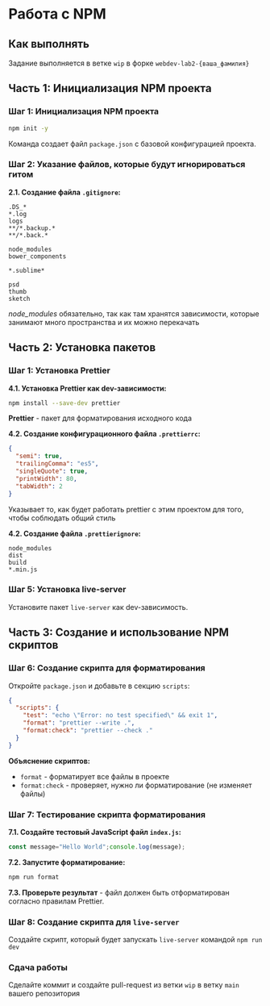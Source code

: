 # Работа с NPM

## Как выполнять

Задание выполняется в ветке `wip` в форке `webdev-lab2-{ваша_фамилия}`

## Часть 1: Инициализация NPM проекта

### Шаг 1: Инициализация NPM проекта
```bash
npm init -y
```

Команда создает файл `package.json` с базовой конфигурацией проекта.

### Шаг 2: Указание файлов, которые будут игнорироваться гитом

**2.1. Создание файла `.gitignore`:**

```
.DS_*
*.log
logs
**/*.backup.*
**/*.back.*

node_modules
bower_components

*.sublime*

psd
thumb
sketch
```

_node\_modules_ обязательно, так как там хранятся зависимости, которые занимают много пространства и их можно перекачать

## Часть 2: Установка пакетов

### Шаг 1: Установка Prettier

**4.1. Установка Prettier как dev-зависимости:**
```bash
npm install --save-dev prettier
```

__Prettier__ - пакет для форматирования исходного кода

**4.2. Создание конфигурационного файла `.prettierrc`:**
```json
{
  "semi": true,
  "trailingComma": "es5",
  "singleQuote": true,
  "printWidth": 80,
  "tabWidth": 2
}
```
Указывает то, как будет работать prettier с этим проектом для того, чтобы соблюдать общий стиль

**4.2. Создание файла `.prettierignore`:**
```
node_modules
dist
build
*.min.js
```

### Шаг 5: Установка live-server

Установите пакет `live-server` как dev-зависимость.

## Часть 3: Создание и использование NPM скриптов

### Шаг 6: Создание скрипта для форматирования

Откройте `package.json` и добавьте в секцию `scripts`:

```json
{
  "scripts": {
    "test": "echo \"Error: no test specified\" && exit 1",
    "format": "prettier --write .",
    "format:check": "prettier --check ."
  }
}
```

**Объяснение скриптов:**
- `format` - форматирует все файлы в проекте
- `format:check` - проверяет, нужно ли форматирование (не изменяет файлы)

### Шаг 7: Тестирование скрипта форматирования

**7.1. Создайте тестовый JavaScript файл `index.js`:**
```javascript
const message="Hello World";console.log(message);
```

**7.2. Запустите форматирование:**
```bash
npm run format
```

**7.3. Проверьте результат** - файл должен быть отформатирован согласно правилам Prettier.

### Шаг 8: Создание скрипта для `live-server`

Создайте скрипт, который будет запускать `live-server` командой `npm run dev`

### Сдача работы

Сделайте коммит и создайте pull-request из ветки `wip` в ветку `main` вашего репозитория